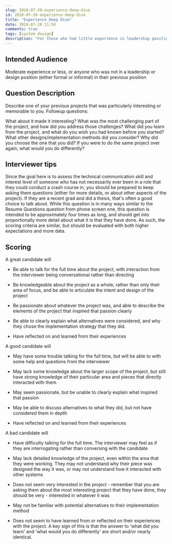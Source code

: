 ```yaml
---
slug: 2018-07-20-experience-deep-dive
id: 2018-07-20-experience-deep-dive
title: "Experience Deep Dive"
date: 2018-07-20 11:54
comments: true
tags: [system design]
description: "For those who had little experience in leadership positions, we have some tips for interviews. It is necessary to describe your previous projects including challenges or improvements. Also, remember to demonstrate your communication skills."
---
```


## Intended Audience

Moderate experience or less, or anyone who was not in a leadership or design position (either formal or informal) in their previous position



## Question Description

Describe one of your previous projects that was particularly interesting or memorable to you. Followup questions:

What about it made it interesting?
What was the most challenging part of the project, and how did you address those challenges?
What did you learn from the project, and what do you wish you had known before you started?
What other designs/implementation methods did you consider? Why did you choose the one that you did? If you were to do the same project over again, what would you do differently?



## Interviewer tips

Since the goal here is to assess the technical communication skill and interest level of someone who has not necessarily ever been in a role that they could conduct a crash course in, you should be prepared to keep asking them questions (either for more details, or about other aspects of the project). If they are a recent grad and did a thesis, that's often a good choice to talk about. While this question is in many ways similar to the Resume Questions question from phone screen one, this question is intended to be approximately four times as long, and should get into proportionally more detail about what it is that they have done. As such, the scoring criteria are similar, but should be evaluated with both higher expectations and more data.



## Scoring

A great candidate will

- Be able to talk for the full time about the project, with interaction from the interviewer being conversational rather than directing
- Be knowledgeable about the project as a whole, rather than only their area of focus, and be able to articulate the intent and design of the project


- Be passionate about whatever the project was, and able to describe the elements of the project that inspired that passion clearly
- Be able to clearly explain what alternatives were considered, and why they chose the implementation strategy that they did.
- Have reflected on and learned from their experiences



A good candidate will

- May have some trouble talking for the full time, but will be able to with some help and questions from the interviewer
- May lack some knowledge about the larger scope of the project, but still have strong knowledge of their particular area and pieces that directly interacted with  them
- May seem passionate, but be unable to clearly explain what inspired that passion


- May be able to discuss alternatives to what they did, but not have considered them in depth
- Have reflected on and learned from their experiences



A bad candidate will
- Have difficulty talking for the full time. The interviewer may feel as if they are interrogating rather than conversing with the candidate
- May lack detailed knowledge of the project, even within the area that they were working. They may not understand why their piece was designed the way it was, or  may not understand how it interacted with other systems
- Does not seem very interested in the project - remember that you are asking them about the most interesting project that they have done, they should be very - interested in whatever it was


- May not be familiar with potential alternatives to their implementation method
- Does not seem to have learned from or reflected on their experiences with the project. A key sign of this is that the answer to 'what did you learn' and 'what would you do differently' are short and/or nearly identical.
